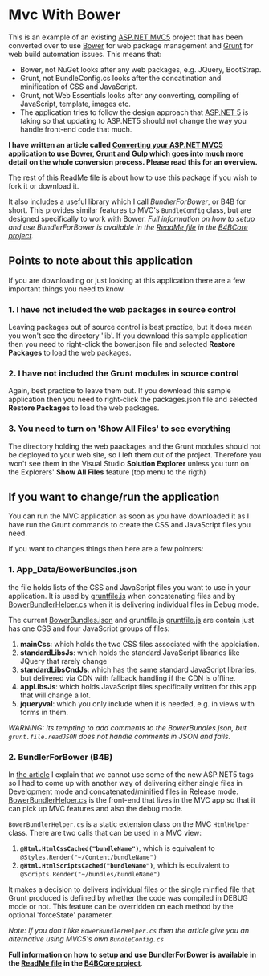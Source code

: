 # Mvc With Bower

This is an example of an existing [ASP.NET MVC5](http://www.asp.net/mvc/mvc5) project 
that has been converted over to use [Bower](http://bower.io/) for web package management 
and [Grunt](http://gruntjs.com/) for web build automation issues. This means that:

- Bower, not NuGet looks after any web packages, e.g. JQuery, BootStrap.
- Grunt, not BundleConfig.cs looks after the concatination and minification of CSS and JavaScript.
- Grunt, not Web Essentials looks after any converting, compiling of JavaScript, template, images etc.
- The application tries to follow the design approach that 
[ASP.NET 5](https://docs.asp.net/en/latest/conceptual-overview/aspnet.html) is taking 
so that updating to ASP.NET5 should not change the way you handle front-end code that much.

**I have written an article called 
[Converting your ASP.NET MVC5 application to use Bower, Grunt and Gulp](http://www.thereformedprogrammer.net/converting-your-asp-net-mvc5-application-to-use-bower-grunt-and-gulp/)
which goes into much more detail on the whole conversion process. 
Please read this for an overview.**

The rest of this ReadMe file is about how to use this package if you wish to fork it
or download it.

It also includes a useful library which I call *BundlerForBower*, or B4B for short.
This provides similar features to MVC's `BundleConfig` class, but are designed specifically
to work with Bower.
*Full information on how to setup and use BundlerForBower is available in the 
[ReadMe file](https://github.com/JonPSmith/MvcUsingBower/blob/master/B4BCore/README.md) 
in the [B4BCore project](https://github.com/JonPSmith/MvcUsingBower/tree/master/B4BCore).*

## Points to note about this application

If you are downloading or just looking at this application there are a few important 
things you need to know.

### 1. I have not included the web packages in source control
Leaving packages out of source control is best practice, but it does mean you won't 
see the directory 'lib'. If you download this sample application then you need to 
right-click the bower.json file and selected **Restore Packages** to load the 
web packages.

### 2. I have not included the Grunt modules in source control
Again, best practice to leave them out. If you download this sample application then 
you need to right-click the packages.json file and selected **Restore Packages**
to load the web packages.

### 3. You need to turn on 'Show All Files' to see everything
The directory holding the web paackages and the Grunt modules should not be
deployed to your web site, so I left them out of the project. Therefore you
won't see them in the Visual Studio **Solution Explorer** unless you turn on the Explorers'
**Show All Files** feature (top menu to the rigth)

## If you want to change/run the application

You can run the MVC application as soon as you have downloaded it as I have run
the Grunt commands to create the CSS and JavaScript files you need. 

If you want to changes things then here are a few pointers:

### 1. App_Data/BowerBundles.json

the 
file holds lists of the CSS and JavaScript files you want to use in your application. 
It is used by [gruntfile.js](https://github.com/JonPSmith/MvcUsingBower/blob/master/WebApplication.Mvc5/gruntfile.js)
when concatenating files and by 
[BowerBundlerHelper.cs](https://github.com/JonPSmith/MvcUsingBower/blob/master/WebApplication.Mvc5/App_Start/BowerBundlerHelper.cs)
when it is delivering individual files in Debug mode.

The current [BowerBundles.json](https://github.com/JonPSmith/MvcUsingBower/blob/master/WebApplication.Mvc5/App_Data/BowerBundles.json)
and gruntfile.js [gruntfile.js](https://github.com/JonPSmith/MvcUsingBower/blob/master/WebApplication.Mvc5/gruntfile.js) 
are contain just has one CSS and four JavaScript groups of files: 

1. **mainCss**: which holds the two CSS files associated with the applciation.
2. **standardLibsJs**: which holds the standard JavaScript libraries like JQuery that rarely change
3. **standardLibsCndJs**: which has the same standard JavaScript libraries, but delivered
via CDN with fallback handling if the CDN is offline.
2. **appLibsJs**: which holds JavaScript files specifically written for this app that will change a lot.
3. **jqueryval**: which you only include when it is needed, e.g. in views with forms in them.

*WARNING: Its tempting to add comments to the BowerBundles.json, but `grunt.file.readJSON`
does not handle comments in JSON and fails.*

### 2. BundlerForBower (B4B)

In [the article](http://www.thereformedprogrammer.net/converting-your-asp-net-mvc5-application-to-use-bower-grunt-and-gulp/)
I explain that we cannot use some of the new ASP.NET5 tags so
I had to come up with another way of delivering either single files in Development 
mode and concatenated/minified files in Release mode.
[BowerBundlerHelper.cs](https://github.com/JonPSmith/MvcUsingBower/blob/master/WebApplication.Mvc5/App_Start/BowerBundlerHelper.cs)
is the front-end that lives in the MVC app so that it can pick up MVC features and also the debug mode.

`BowerBundlerHelper.cs` is a static extension class on the MVC `HtmlHelper` class. 
There are two calls that can be used in a MVC view:

1. **`@Html.HtmlCssCached("bundleName")`**, which is equivalent to `@Styles.Render("~/Content/bundleName")`
2. **`@Html.HtmlScriptsCached("bundleName")`**, which is equivalent to `@Scripts.Render("~/bundles/bundleName")`

It makes a decision to delivers individual files or the single minfied file that Grunt produced is defined by
whether the code was compiled in DEBUG mode or not. This feature can be overridden on each method by the 
optional 'forceState' parameter.

*Note: If you don't like `BowerBundlerHelper.cs` then the article give you an alternative
using MVC5's own `BundleConfig.cs`*

**Full information on how to setup and use BundlerForBower is available in the 
[ReadMe file](https://github.com/JonPSmith/MvcUsingBower/blob/master/B4BCore/README.md) 
in the [B4BCore project](https://github.com/JonPSmith/MvcUsingBower/tree/master/B4BCore)**.


